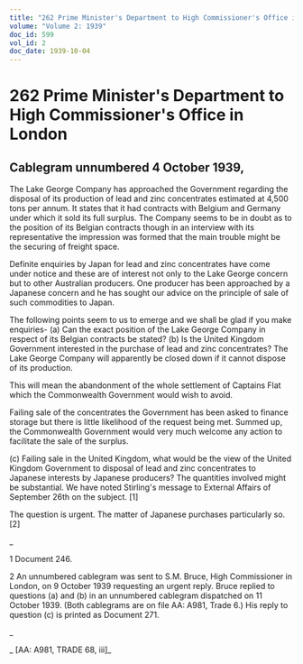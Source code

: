 ```yaml
---
title: "262 Prime Minister's Department to High Commissioner's Office in London"
volume: "Volume 2: 1939"
doc_id: 599
vol_id: 2
doc_date: 1939-10-04
---
```


# 262 Prime Minister's Department to High Commissioner's Office in London

## Cablegram unnumbered 4 October 1939,

The Lake George Company has approached the Government regarding the disposal of its production of lead and zinc concentrates estimated at 4,500 tons per annum. It states that it had contracts with Belgium and Germany under which it sold its full surplus. The Company seems to be in doubt as to the position of its Belgian contracts though in an interview with its representative the impression was formed that the main trouble might be the securing of freight space.

Definite enquiries by Japan for lead and zinc concentrates have come under notice and these are of interest not only to the Lake George concern but to other Australian producers. One producer has been approached by a Japanese concern and he has sought our advice on the principle of sale of such commodities to Japan.

The following points seem to us to emerge and we shall be glad if you make enquiries- (a) Can the exact position of the Lake George Company in respect of its Belgian contracts be stated? (b) Is the United Kingdom Government interested in the purchase of lead and zinc concentrates? The Lake George Company will apparently be closed down if it cannot dispose of its production.

This will mean the abandonment of the whole settlement of Captains Flat which the Commonwealth Government would wish to avoid.

Failing sale of the concentrates the Government has been asked to finance storage but there is little likelihood of the request being met. Summed up, the Commonwealth Government would very much welcome any action to facilitate the sale of the surplus.

(c) Failing sale in the United Kingdom, what would be the view of the United Kingdom Government to disposal of lead and zinc concentrates to Japanese interests by Japanese producers? The quantities involved might be substantial. We have noted Stirling's message to External Affairs of September 26th on the subject. [1]

The question is urgent. The matter of Japanese purchases particularly so. [2]

_

1 Document 246.

2 An unnumbered cablegram was sent to S.M. Bruce, High Commissioner in London, on 9 October 1939 requesting an urgent reply. Bruce replied to questions (a) and (b) in an unnumbered cablegram dispatched on 11 October 1939. (Both cablegrams are on file AA: A981, Trade 6.) His reply to question (c) is printed as Document 271.

_

_ [AA: A981, TRADE 68, iii]_
